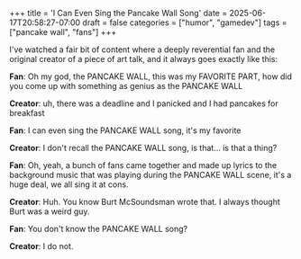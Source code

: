 +++
title = 'I Can Even Sing the Pancake Wall Song'
date = 2025-06-17T20:58:27-07:00
draft = false
categories = ["humor", "gamedev"]
tags = ["pancake wall", "fans"]
+++

I've watched a fair bit of content where a deeply reverential fan and the original creator of a piece of art talk, and it always goes exactly like this:

**Fan**: Oh my god, the PANCAKE WALL, this was my FAVORITE PART, how did you come up with something as genius as the PANCAKE WALL

**Creator**: uh, there was a deadline and I panicked and I had pancakes for breakfast

**Fan**: I can even sing the PANCAKE WALL song, it's my favorite

**Creator**: I don't recall the PANCAKE WALL song, is that... is that a thing?

**Fan**: Oh, yeah, a bunch of fans came together and made up lyrics to the background music that was playing during the PANCAKE WALL scene, it's a huge deal, we all sing it at cons.

**Creator**: Huh. You know Burt McSoundsman wrote that. I always thought Burt was a weird guy.

**Fan**: You don't know the PANCAKE WALL song?

**Creator**: I do not.
